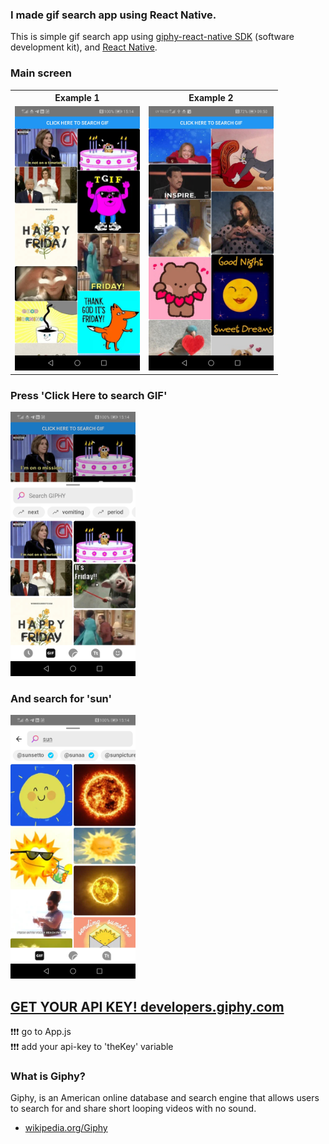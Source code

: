 ### I made gif search app using React Native.

This is simple gif search app using [giphy-react-native SDK](https://github.com/Giphy/giphy-react-native-sdk/blob/HEAD/docs/getting-started.md#requirements) (software development kit), and [React Native](https://reactnative.dev).

### Main screen
<table>
  <tr>
    <th>Example 1</th>
    <th>Example 2</th>   
  </tr>
  <tr>
    <td><img src="screen_shots/main_screen.jpg" width="200" ></td>
    <td><img src="screen_shots/main_screen_2.jpg" width="200" ></td>    
  </tr>
</table>

### Press 'Click Here to search GIF'

<img src="screen_shots/press_search.jpg" width="200" >

### And search for 'sun'

<img src="screen_shots/search_sun.jpg" width="200" >

## [GET YOUR API KEY! developers.giphy.com](https://developers.giphy.com)

:exclamation::exclamation::exclamation: go to App.js <br/>
:exclamation::exclamation::exclamation: add your api-key to 'theKey' variable

### What is Giphy?

Giphy, is an American online database and search engine that allows users to search for and share short looping videos with no sound.

- [wikipedia.org/Giphy](https://en.wikipedia.org/wiki/Giphy)

